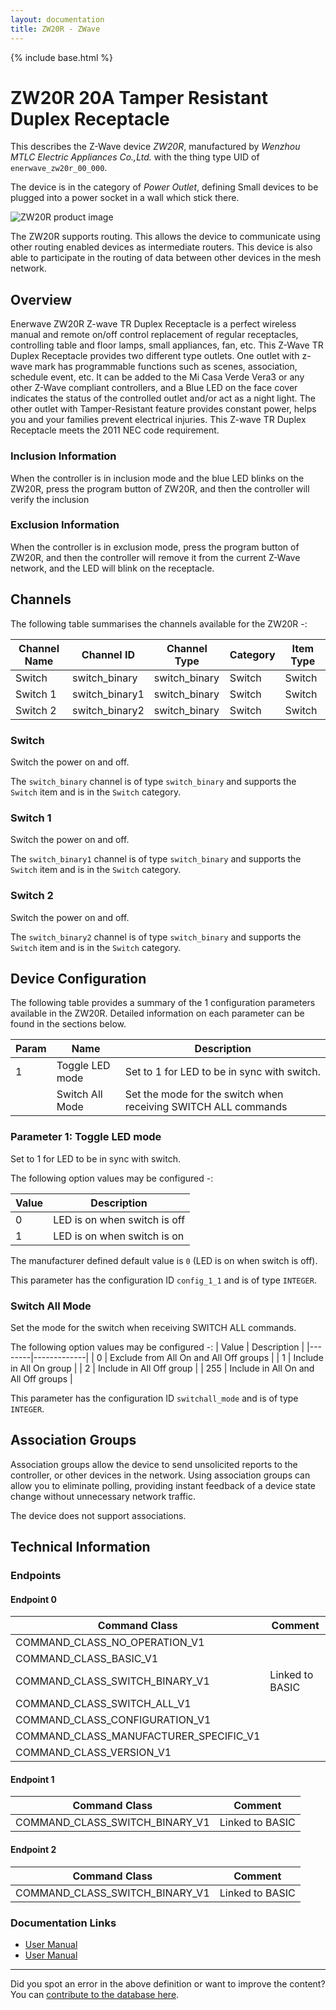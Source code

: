 ```yaml
---
layout: documentation
title: ZW20R - ZWave
---
```


{% include base.html %}

# ZW20R 20A Tamper Resistant Duplex Receptacle
This describes the Z-Wave device *ZW20R*, manufactured by *Wenzhou MTLC Electric Appliances Co.,Ltd.* with the thing type UID of ```enerwave_zw20r_00_000```.

The device is in the category of *Power Outlet*, defining Small devices to be plugged into a power socket in a wall which stick there.

![ZW20R product image](https://opensmarthouse.org/zwavedatabase/185/image/)


The ZW20R supports routing. This allows the device to communicate using other routing enabled devices as intermediate routers.  This device is also able to participate in the routing of data between other devices in the mesh network.

## Overview

Enerwave ZW20R Z-wave TR Duplex Receptacle is a perfect wireless manual and remote on/off control replacement of regular receptacles, controlling table and floor lamps, small appliances, fan, etc. This Z-Wave TR Duplex Receptacle provides two different type outlets. One outlet with z-wave mark has programmable functions such as scenes, association, schedule event, etc. It can be added to the Mi Casa Verde Vera3 or any other Z-Wave compliant controllers, and a Blue LED on the face cover indicates the status of the controlled outlet and/or act as a night light. The other outlet with Tamper-Resistant feature provides constant power, helps you and your families prevent electrical injuries. This Z-wave TR Duplex Receptacle meets the 2011 NEC code requirement. 

### Inclusion Information

When the controller is in inclusion mode and the blue LED blinks on the ZW20R, press the program button of ZW20R, and then the controller will verify the inclusion

### Exclusion Information

When the controller is in exclusion mode, press the program button of ZW20R, and then the controller will remove it from the current Z-Wave network, and the LED will blink on the receptacle.

## Channels

The following table summarises the channels available for the ZW20R -:

| Channel Name | Channel ID | Channel Type | Category | Item Type |
|--------------|------------|--------------|----------|-----------|
| Switch | switch_binary | switch_binary | Switch | Switch | 
| Switch 1 | switch_binary1 | switch_binary | Switch | Switch | 
| Switch 2 | switch_binary2 | switch_binary | Switch | Switch | 

### Switch
Switch the power on and off.

The ```switch_binary``` channel is of type ```switch_binary``` and supports the ```Switch``` item and is in the ```Switch``` category.

### Switch 1
Switch the power on and off.

The ```switch_binary1``` channel is of type ```switch_binary``` and supports the ```Switch``` item and is in the ```Switch``` category.

### Switch 2
Switch the power on and off.

The ```switch_binary2``` channel is of type ```switch_binary``` and supports the ```Switch``` item and is in the ```Switch``` category.



## Device Configuration

The following table provides a summary of the 1 configuration parameters available in the ZW20R.
Detailed information on each parameter can be found in the sections below.

| Param | Name  | Description |
|-------|-------|-------------|
| 1 | Toggle LED mode | Set to 1 for LED to be in sync with switch. |
|  | Switch All Mode | Set the mode for the switch when receiving SWITCH ALL commands |

### Parameter 1: Toggle LED mode

Set to 1 for LED to be in sync with switch.

The following option values may be configured -:

| Value  | Description |
|--------|-------------|
| 0 | LED is on when switch is off |
| 1 | LED is on when switch is on |

The manufacturer defined default value is ```0``` (LED is on when switch is off).

This parameter has the configuration ID ```config_1_1``` and is of type ```INTEGER```.

### Switch All Mode

Set the mode for the switch when receiving SWITCH ALL commands.

The following option values may be configured -:
| Value  | Description |
|--------|-------------|
| 0 | Exclude from All On and All Off groups |
| 1 | Include in All On group |
| 2 | Include in All Off group |
| 255 | Include in All On and All Off groups |

This parameter has the configuration ID ```switchall_mode``` and is of type ```INTEGER```.


## Association Groups

Association groups allow the device to send unsolicited reports to the controller, or other devices in the network. Using association groups can allow you to eliminate polling, providing instant feedback of a device state change without unnecessary network traffic.

The device does not support associations.
## Technical Information

### Endpoints

#### Endpoint 0

| Command Class | Comment |
|---------------|---------|
| COMMAND_CLASS_NO_OPERATION_V1| |
| COMMAND_CLASS_BASIC_V1| |
| COMMAND_CLASS_SWITCH_BINARY_V1| Linked to BASIC|
| COMMAND_CLASS_SWITCH_ALL_V1| |
| COMMAND_CLASS_CONFIGURATION_V1| |
| COMMAND_CLASS_MANUFACTURER_SPECIFIC_V1| |
| COMMAND_CLASS_VERSION_V1| |
#### Endpoint 1

| Command Class | Comment |
|---------------|---------|
| COMMAND_CLASS_SWITCH_BINARY_V1| Linked to BASIC|
#### Endpoint 2

| Command Class | Comment |
|---------------|---------|
| COMMAND_CLASS_SWITCH_BINARY_V1| Linked to BASIC|

### Documentation Links

* [User Manual](https://opensmarthouse.org/zwavedatabase/185/ZW20R-11052014.pdf)
* [User Manual](https://opensmarthouse.org/zwavedatabase/185/ZW20R.pdf)

---

Did you spot an error in the above definition or want to improve the content?
You can [contribute to the database here](https://opensmarthouse.org/zwavedatabase/185).

